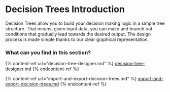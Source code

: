 # Decision Trees Introduction

Decision Trees allow you to build your decision making logic in a simple tree structure. That means, given input data, you can make and branch out conditions that gradually lead towards the desired output. The design process is made simple thanks to our clear graphical representation.

### What can you find in this section?

{% content-ref url="decision-tree-designer.md" %}
[decision-tree-designer.md](decision-tree-designer.md)
{% endcontent-ref %}

{% content-ref url="import-and-export-decision-trees.md" %}
[import-and-export-decision-trees.md](import-and-export-decision-trees.md)
{% endcontent-ref %}
